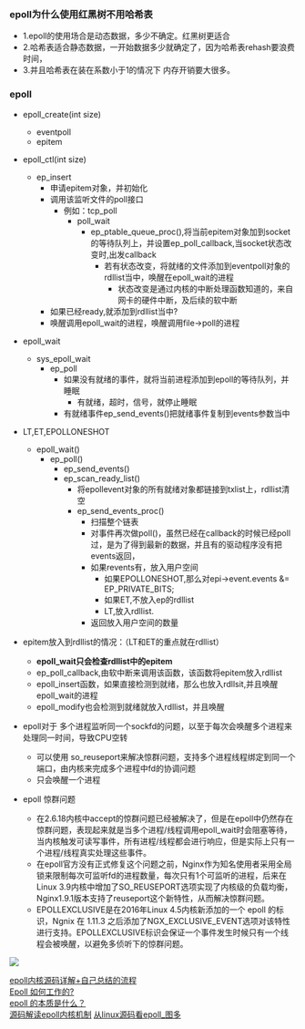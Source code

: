 

### epoll为什么使用红黑树不用哈希表
- 1.epoll的使用场合是动态数据，多少不确定。红黑树更适合
- 2.哈希表适合静态数据，一开始数据多少就确定了，因为哈希表rehash要浪费时间，
- 3.并且哈希表在装在系数小于1的情况下 内存开销要大很多。

### epoll<br>
- epoll_create(int size)
  - eventpoll
  - epitem
- epoll_ctl(int size)
  - ep_insert
    - 申请epitem对象，并初始化
    - 调用该监听文件的poll接口  
      - 例如：tcp_poll
        - poll_wait
          - ep_ptable_queue_proc(),将当前epitem对象加到socket的等待队列上，并设置ep_poll_callback,当socket状态改变时,出发callback
            - 若有状态改变，将就绪的文件添加到eventpoll对象的rdllist当中，唤醒在epoll_wait的进程
              - 状态改变是通过内核的中断处理函数知道的，来自网卡的硬件中断，及后续的软中断
    - 如果已经ready,就添加到rdllist当中?
    - 唤醒调用epoll_wait的进程，唤醒调用file->poll的进程
- epoll_wait
  - sys_epoll_wait
    - ep_poll
      - 如果没有就绪的事件，就将当前进程添加到epoll的等待队列，并睡眠
        - 有就绪，超时，信号，就停止睡眠
      - 有就绪事件ep_send_events()把就绪事件复制到events参数当中     
- LT,ET,EPOLLONESHOT
  - epoll_wait()
    - ep_poll()
      -  ep_send_events()
        - ep_scan_ready_list()
          - 将epollevent对象的所有就绪对象都链接到txlist上，rdllist清空
          - ep_send_events_proc()
            - 扫描整个链表
            - 对事件再次做poll()，虽然已经在callback的时候已经poll过，是为了得到最新的数据，并且有的驱动程序没有把events返回，
            - 如果revents有，放入用户空间
              - 如果EPOLLONESHOT,那么对epi->event.events &= EP_PRIVATE_BITS;
              - 如果ET,不放入ep的rdllist
              - LT,放入rdllist.
            - 返回放入用户空间的数量
- epitem放入到rdllist的情况：（LT和ET的重点就在rdllist）
    - **epoll_wait只会检查rdllist中的epitem**
    - ep_poll_callback,由软中断来调用该函数，该函数将epitem放入rdllist
    - epoll_insert函数，如果直接检测到就绪，那么也放入rdllsit,并且唤醒epoll_wait的进程
    - epoll_modify也会检测到就绪就放入rdllist，并且唤醒
- epoll对于 多个进程监听同一个sockfd的问题，以至于每次会唤醒多个进程来处理同一时间，导致CPU空转
    - 可以使用 so_reuseport来解决惊群问题，支持多个进程线程绑定到同一个端口，由内核来完成多个进程中fd的协调问题
    - 只会唤醒一个进程
    
- epoll 惊群问题
    - 在2.6.18内核中accept的惊群问题已经被解决了，但是在epoll中仍然存在惊群问题，表现起来就是当多个进程/线程调用epoll_wait时会阻塞等待，当内核触发可读写事件，所有进程/线程都会进行响应，但是实际上只有一个进程/线程真实处理这些事件。
    - 在epoll官方没有正式修复这个问题之前，Nginx作为知名使用者采用全局锁来限制每次可监听fd的进程数量，每次只有1个可监听的进程，后来在Linux 3.9内核中增加了SO_REUSEPORT选项实现了内核级的负载均衡，Nginx1.9.1版本支持了reuseport这个新特性，从而解决惊群问题。
    - EPOLLEXCLUSIVE是在2016年Linux 4.5内核新添加的一个 epoll 的标识，Ngnix 在 1.11.3 之后添加了NGX_EXCLUSIVE_EVENT选项对该特性进行支持。EPOLLEXCLUSIVE标识会保证一个事件发生时候只有一个线程会被唤醒，以避免多侦听下的惊群问题。
        
    
![](https://mmbiz.qpic.cn/mmbiz_jpg/ciab8jTiab9J7oou7m3TsR2NhOrHnNFqibIGW2VzT7Pqf5VIibN3QWj44htzkrvOfnTcJlzicg2Y3Hq220XSVEa3ibjg/640?wx_fmt=jpeg)<br>

[epoll内核源码详解+自己总结的流程 ](https://www.nowcoder.com/discuss/26226)<br>
[Epoll 如何工作的?](https://www.ershicimi.com/p/6754e4da3554da74821f8fd4a3a5bbb9)<br>
[epoll 的本质是什么？](https://my.oschina.net/editorial-story/blog/3052308)<br>
[源码解读epoll内核机制](http://gityuan.com/2019/01/06/linux-epoll/)
[从linux源码看epoll_图多](https://my.oschina.net/alchemystar/blog/3008840)